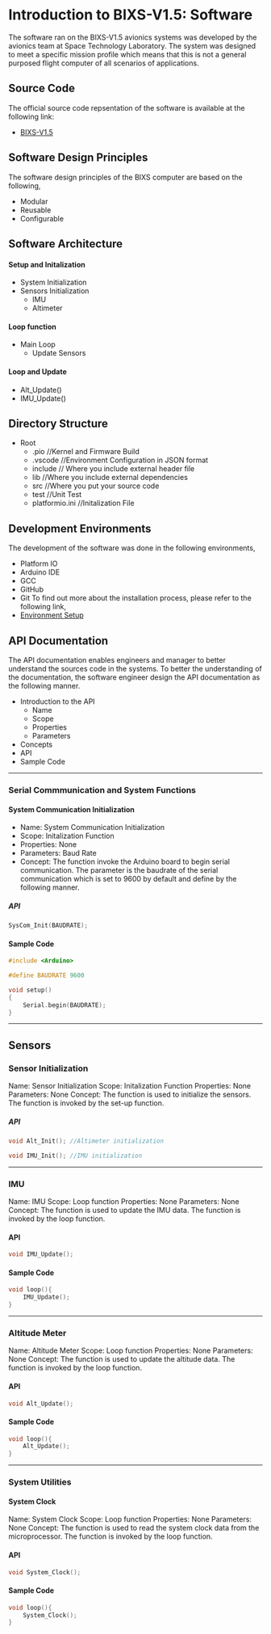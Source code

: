 # Introduction to BIXS-V1.5: Software
The software ran on the BIXS-V1.5 avionics systems was developed by the avionics team at Space Technology Laboratory. The system was designed to meet a specific mission profile which means that this is not a general purposed flight computer of all scenarios of applications. 

## Source Code
The official source code repsentation of the software is available at the following link:
- [BIXS-V1.5](https://github.com/TKU-STL/BIXS-Arduino-V1)

## Software Design Principles
The software design principles of the BIXS computer are based on the following,
- Modular
- Reusable
- Configurable

## Software Architecture
#### Setup and Initalization
- System Initialization
- Sensors Initialization
    - IMU
    - Altimeter
#### Loop function
- Main Loop
    - Update Sensors

#### Loop and Update
- Alt_Update()
- IMU_Update()

## Directory Structure
- Root
    - .pio              //Kernel and Firmware Build
    - .vscode           //Environment Configuration in JSON format
    - include           // Where you include external header file
    - lib               //Where you include external dependencies
    - src               //Where you put your source code
    - test              //Unit Test
    - platformio.ini    //Initalization File

## Development Environments
The development of the software was done in the following environments,
- Platform IO
- Arduino IDE
- GCC
- GitHub
- Git
To find out more about the installation process, please refer to the following link,
- [Environment Setup](../Development-Environment.md)

## API Documentation
The API documentation enables engineers and manager to better understand the sources code in the systems. To better the understanding of the documentation, the software engineer design the API documentation as the following manner.
- Introduction to the API
    - Name
    - Scope
    - Properties
    - Parameters
- Concepts
- API
- Sample Code
--------------------------
### Serial Commmunication and System Functions
#### System Communication Initialization
- Name: System Communication Initialization
- Scope: Initalization Function
- Properties: None
- Parameters: Baud Rate
- Concept: The function invoke the Arduino board to begin serial communication. The parameter is the baudrate of the serial communication which is set to 9600 by default and define by the following manner.
##### API
```C
SysCom_Init(BAUDRATE);
```
#### Sample Code
```C
#include <Arduino>

#define BAUDRATE 9600

void setup()
{
    Serial.begin(BAUDRATE);
}
```
--------------------------------
## Sensors
### Sensor Initialization 
Name: Sensor Initialization
Scope: Initalization Function
Properties: None
Parameters: None
Concept: The function is used to initialize the sensors. The function is invoked by the set-up function.

##### API
```C
void Alt_Init(); //Altimeter initialization
```
```C
void IMU_Init(); //IMU initialization
```
----------
### IMU
Name: IMU
Scope: Loop function
Properties: None
Parameters: None
Concept: The function is used to update the IMU data. The function is invoked by the loop function.
#### API
```C
void IMU_Update();
```
#### Sample Code
```C
void loop(){
    IMU_Update();
}
```
----------
### Altitude Meter 
Name: Altitude Meter
Scope: Loop function
Properties: None
Parameters: None
Concept: The function is used to update the altitude data. The function is invoked by the loop function.
#### API
```C
void Alt_Update();
```
#### Sample Code
```C
void loop(){
    Alt_Update();
}
```
----------------
### System Utilities
#### System Clock
Name: System Clock
Scope: Loop function
Properties: None
Parameters: None
Concept: The function is used to read the system clock data from the microprocessor. The function is invoked by the loop function.
#### API
```C
void System_Clock();
```
#### Sample Code
```C
void loop(){
    System_Clock();
}
```